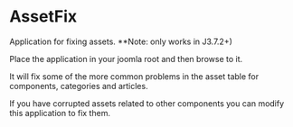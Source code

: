 AssetFix
========

Application for fixing assets. **Note: only works in J3.7.2+)

Place the application in your joomla root and then browse to it.

It will fix some of the more common problems in the asset table for components, categories and articles.

If you have corrupted assets related to other components you can modify this application to fix them.
